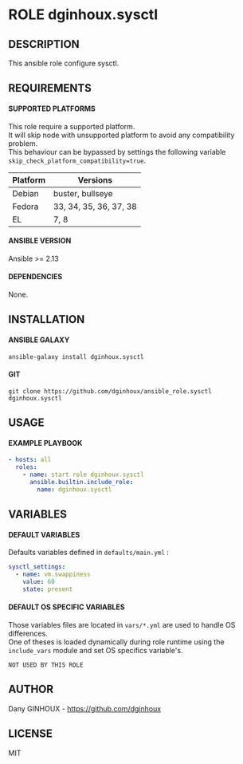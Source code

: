 # ROLE dginhoux.sysctl



## DESCRIPTION

This ansible role configure sysctl.



## REQUIREMENTS

#### SUPPORTED PLATFORMS

This role require a supported platform.<br />
It will skip node with unsupported platform to avoid any compatibility problem.<br />
This behaviour can be bypassed by settings the following variable `skip_check_platform_compatibility=true`.

| Platform | Versions |
|----------|----------|
| Debian | buster, bullseye |
| Fedora | 33, 34, 35, 36, 37, 38 |
| EL | 7, 8 |

#### ANSIBLE VERSION

Ansible >= 2.13

#### DEPENDENCIES

None.



## INSTALLATION

#### ANSIBLE GALAXY

```shell
ansible-galaxy install dginhoux.sysctl
```
#### GIT

```shell
git clone https://github.com/dginhoux/ansible_role.sysctl dginhoux.sysctl
```


## USAGE

#### EXAMPLE PLAYBOOK

```yaml
- hosts: all
  roles:
    - name: start role dginhoux.sysctl
      ansible.builtin.include_role:
        name: dginhoux.sysctl
```


## VARIABLES

#### DEFAULT VARIABLES

Defaults variables defined in `defaults/main.yml` : 

```yaml
sysctl_settings:
  - name: vm.swappiness
    value: 60
    state: present
```

#### DEFAULT OS SPECIFIC VARIABLES

Those variables files are located in `vars/*.yml` are used to handle OS differences.<br />
One of theses is loaded dynamically during role runtime using the `include_vars` module and set OS specifics variable's.

`NOT USED BY THIS ROLE`



## AUTHOR

Dany GINHOUX - https://github.com/dginhoux



## LICENSE

MIT
